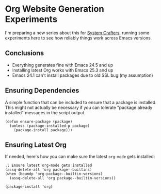 # Org Website Generation Experiments

I'm preparing a new series about this for [System Crafters](https://youtube.com/SystemCrafters), running some experiments here to see how reliably things work across Emacs versions.

## Conclusions

- Everything generates fine with Emacs 24.5 and up
- Installing latest Org works with Emacs 25.3 and up
- Emacs 24.1 can't install packages due to old SSL bug (my assumption)

## Ensuring Dependencies

A simple function that can be included to ensure that a package is installed.  This might not actually be necessary if you can tolerate "package already installed" messages in the script output.

```emacs-lisp
(defun ensure-package (package)
  (unless (package-installed-p package)
    (package-install package)))
```

## Ensuring Latest Org

If needed, here's how you can make sure the latest `org-mode` gets installed:

```emacs-lisp
;; Ensure latest org-mode gets installed
(assq-delete-all 'org package--builtins)
(when (boundp 'org-package--builtin-versions)
  (assq-delete-all 'org package--builtin-versions))

(package-install 'org)
```
